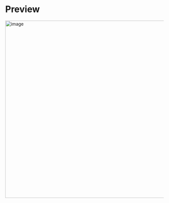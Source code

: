 # Preview

<img width="562" alt="image" src="https://github.com/seanghay/unicode2legacy-js/assets/15277233/c784225f-177f-4f36-a932-8ae74ba96744">
